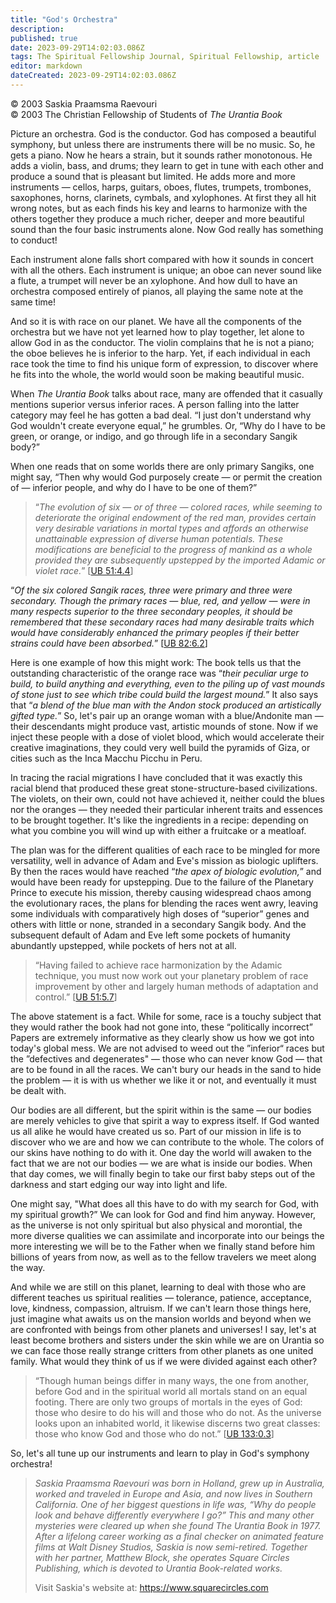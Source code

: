 ```yaml
---
title: "God's Orchestra"
description: 
published: true
date: 2023-09-29T14:02:03.086Z
tags: The Spiritual Fellowship Journal, Spiritual Fellowship, article
editor: markdown
dateCreated: 2023-09-29T14:02:03.086Z
---
```


<p class="v-card v-sheet theme--light gray lighten-3 px-2">© 2003 Saskia Praamsma Raevouri<br>© 2003 The Christian Fellowship of Students of <i>The Urantia Book</i></p>

Picture an orchestra. God is the conductor. God has composed a beautiful symphony, but unless there are instruments there will be no music. So, he gets a piano. Now he hears a strain, but it sounds rather monotonous. He adds a violin, bass, and drums; they learn to get in tune with each other and produce a sound that is pleasant but limited. He adds more and more instruments — cellos, harps, guitars, oboes, flutes, trumpets, trombones, saxophones, horns, clarinets, cymbals, and xylophones. At first they all hit wrong notes, but as each finds his key and learns to harmonize with the others together they produce a much richer, deeper and more beautiful sound than the four basic instruments alone. Now God really has something to conduct!

Each instrument alone falls short compared with how it sounds in concert with all the others. Each instrument is unique; an oboe can never sound like a flute, a trumpet will never be an xylophone. And how dull to have an orchestra composed entirely of pianos, all playing the same note at the same time!

And so it is with race on our planet. We have all the components of the orchestra but we have not yet learned how to play together, let alone to allow God in as the conductor. The violin complains that he is not a piano; the oboe believes he is inferior to the harp. Yet, if each individual in each race took the time to find his unique form of expression, to discover where he fits into the whole, the world would soon be making beautiful music.

When _The Urantia Book_ talks about race, many are offended that it casually mentions superior versus inferior races. A person falling into the latter category may feel he has gotten a bad deal. “I just don't understand why God wouldn't create everyone equal,” he grumbles. Or, “Why do I have to be green, or orange, or indigo, and go through life in a secondary Sangik body?”

When one reads that on some worlds there are only primary Sangiks, one might say, “Then why would God purposely create — or permit the creation of — inferior people, and why do I have to be one of them?” 

> “_The evolution of six — or of three — colored races, while seeming to deteriorate the original endowment of the red man, provides certain very desirable variations in mortal types and affords an otherwise unattainable expression of diverse human potentials. These modifications are beneficial to the progress of mankind as a whole provided they are subsequently upstepped by the imported Adamic or violet race._” [[UB 51:4.4](/en/The_Urantia_Book/51#p4_4)]

“_Of the six colored Sangik races, three were primary and three were secondary. Though the primary races — blue, red, and yellow — were in many respects superior to the three secondary peoples, it should be remembered that these secondary races had many desirable traits which would have considerably enhanced the primary peoples if their better strains could have been absorbed._” [[UB 82:6.2](/en/The_Urantia_Book/82#p6_2)]

Here is one example of how this might work: The book tells us that the outstanding characteristic of the orange race was “_their peculiar urge to build, to build anything and everything, even to the piling up of vast mounds of stone just to see which tribe could build the largest mound._” It also says that “_a blend of the blue man with the Andon stock produced an artistically gifted type._” So, let's pair up an orange woman with a blue/Andonite man — their descendants might produce vast, artistic mounds of stone. Now if we inject these people with a dose of violet blood, which would accelerate their creative imaginations, they could very well build the pyramids of Giza, or cities such as the Inca Macchu Picchu in Peru.

In tracing the racial migrations I have concluded that it was exactly this racial blend that produced these great stone-structure-based civilizations. The violets, on their own, could not have achieved it, neither could the blues nor the oranges — they needed their particular inherent traits and essences to be brought together. It's like the ingredients in a recipe: depending on what you combine you will wind up with either a fruitcake or a meatloaf.

The plan was for the different qualities of each race to be mingled for more versatility, well in advance of Adam and Eve's mission as biologic uplifters. By then the races would have reached “_the apex of biologic evolution,_” and would have been ready for upstepping. Due to the failure of the Planetary Prince to execute his mission, thereby causing widespread chaos among the evolutionary races, the plans for blending the races went awry, leaving some individuals with comparatively high doses of “superior” genes and others with little or none, stranded in a secondary Sangik body. And the subsequent default of Adam and Eve left some pockets of humanity abundantly upstepped, while pockets of hers not at all.

> “Having failed to achieve race harmonization by the Adamic technique, you must now work out your planetary problem of race improvement by other and largely human methods of adaptation and control.” [[UB 51:5.7](/en/The_Urantia_Book/51#p5_7)]

The above statement is a fact. While for some, race is a touchy subject that they would rather the book had not gone into, these “politically incorrect” Papers are extremely informative as they clearly show us how we got into today's global mess. We are not advised to weed out the ”inferior“ races but the ”defectives and degenerates" — those who can never know God — that are to be found in all the races. We can't bury our heads in the sand to hide the problem — it is with us whether we like it or not, and eventually it must be dealt with.

Our bodies are all different, but the spirit within is the same — our bodies are merely vehicles to give that spirit a way to express itself. If God wanted us all alike he would have created us so. Part of our mission in life is to discover who we are and how we can contribute to the whole. The colors of our skins have nothing to do with it. One day the world will awaken to the fact that we are not our bodies — we are what is inside our bodies. When that day comes, we will finally begin to take our first baby steps out of the darkness and start edging our way into light and life. 

One might say, "What does all this have to do with my search for God, with my spiritual growth?” We can look for God and find him anyway. However, as the universe is not only spiritual but also physical and morontial, the more diverse qualities we can assimilate and incorporate into our beings the more interesting we will be to the Father when we finally stand before him billions of years from now, as well as to the fellow travelers we meet along the way.

And while we are still on this planet, learning to deal with those who are different teaches us spiritual realities — tolerance, patience, acceptance, love, kindness, compassion, altruism. If we can't learn those things here, just imagine what awaits us on the mansion worlds and beyond when we are confronted with beings from other planets and universes! I say, let's at least become brothers and sisters under the skin while we are on Urantia so we can face those really strange critters from other planets as one united family. What would they think of us if we were divided against each other?

> “Though human beings differ in many ways, the one from another, before God and in the spiritual world all mortals stand on an equal footing. There are only two groups of mortals in the eyes of God: those who desire to do his will and those who do not. As the universe looks upon an inhabited world, it likewise discerns two great classes: those who know God and those who do not.” [[UB 133:0.3](/en/The_Urantia_Book/133#p0_3)]

So, let's all tune up our instruments and learn to play in God's symphony orchestra!

> _Saskia Praamsma Raevouri was born in Holland, grew up in Australia, worked and traveled in Europe and Asia, and now lives in Southern California. One of her biggest questions in life was, “Why do people look and behave differently everywhere I go?” This and many other mysteries were cleared up when she found The Urantia Book in 1977. After a lifelong career working as a final checker on animated feature films at Walt Disney Studios, Saskia is now semi-retired. Together with her partner, Matthew Block, she operates Square Circles Publishing, which is devoted to Urantia Book-related works._
> 
> Visit Saskia's website at: https://www.squarecircles.com